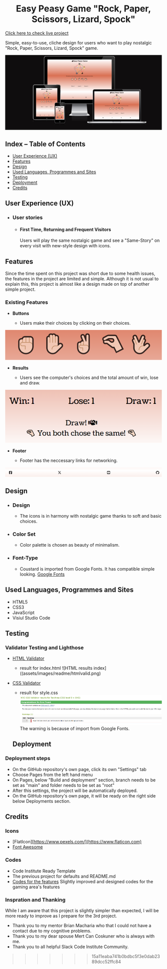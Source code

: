 <h1 align="center">Easy Peasy Game "Rock, Paper, Scissors, Lizard, Spock" </h1>

[Click here to check live project](https://aksurcos.github.io/ez-game/)

Simple, easy-to-use, cliche design for users who want to play nostalgic "Rock, Paper, Scissors, Lizard, Spock" game.

![responsive](assets/images/readme/responsive.png)


## Index – Table of Contents
* [User Experience (UX)](#user-experience-ux) 
* [Features](#features)
* [Design](#design)
* [Used Languages, Programmes and Sites](#used-languages-programmes-and-sites)
* [Testing](#testing)
* [Deployment](#deployment)
* [Credits](#credits)
  
## User Experience (UX)

-   ### User stories

    -   ####  First Time, Returning and Frequent Visitors
         Users will play the same nostalgic game and see a "Same-Story" on every visit with new-style design with icons.

## Features

Since the time spent on this project was short due to some health issues, the features in the project are limited and simple. Although it is not usual to explain this, this project is almost like a design made on top of another simple project. 

### Existing Features

-   __Buttons__

    - Users make their choices by clicking on their choices.

![buttons](assets/images/readme/buttons.png)

-   __Results__

    - Users see the computer's choices and the total amount of win, lose and draw.

![results](assets/images/readme/result.png)

-   __Footer__

    - Footer has the neccessary links for networking.

![footer](assets/images/readme/footer.png)

## Design

-   ### Design
    -  The icons is in harmony with nostalgic game thanks to soft and basic choices. 

-   ### Color Set
    -  Color palette is chosen as beauty of minimalism.
       
-   ### Font-Type
    -   Coustard is imported from Google Fonts. It has compatible simple looking.
      [Google Fonts]([https://validator.w3.org](https://fonts.google.com/specimen/Coustard?stroke=Serif)/) 

## Used Languages, Programmes and Sites

-   HTML5
-   CSS3
-   JavaScript
-   Visiul Studio Code

## Testing

### Validator Testing and Lighthose

- [HTML Validator](https://validator.w3.org/)

    - result for index.html
      ![HTML results index]((assets/images/readme/htmlvalid.png)  

- [CSS Validator](https://jigsaw.w3.org/css-validator/)

    - result for style.css 
      ![CSS results](assets/images/readme/cssvalid.png)
    The warning is because of import from Google Fonts.

  ## Deployment

### Deployment steps
- On the GitHub repository's own page, click its own "Settings" tab 
- Choose Pages from the left hand menu 
- On Pages, below "Build and deployment" section, branch needs to be set as "main" and folder needs to be set as "root"
- After this settings, the project will be automatically deployed.
- On the GitHub repository's own page, it will be ready on the right side below Deployments section.
    
## Credits

### Icons 
- [FlatIcon][https://www.pexels.com/](https://www.flaticon.com)
- [Font Awesome](https://fontawesome.com/)

### Codes   
- Code Institute Ready Template
- The previous project for defaults and README.md
- [Codes for the features](https://www.youtube.com/watch?v=wT1pwM7hRtQ/)
Slightly improved and designed codes for the gaming area's features

### Inspration and Thanking
While I am aware that this project is slightly simpler than expected, I will be more ready to improve as I prepare for the 3rd project.

- Thank you to my mentor Brian Macharia who that I could not have a contact due to my cognitive problems.
- Thank you to my dear spouse Mert Can Coskuner who is always with me.
- Thank you to all helpful Slack Code Institute Community.



  

  
  

  





>>>>>>> 15a11eaba741b0bdbc5f3e0dab2389dcc52ffc84


